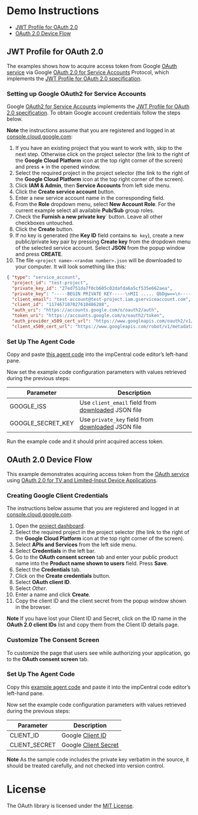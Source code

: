 # Demo Instructions #

* [JWT Profile for OAuth 2.0](#jwt-profile-for-oauth-20)
* [OAuth 2.0 Device Flow](#oauth-20-device-flow)

## JWT Profile for OAuth 2.0 ##

The examples shows how to acquire access token from Google [OAuth service](https://developers.google.com/identity/protocols/OAuth2) via Google [OAuth 2.0 for Service Accounts](https://developers.google.com/identity/protocols/OAuth2ServiceAccount) Protocol, which implements the [JWT Profile for OAuth 2.0 specification](https://tools.ietf.org/html/rfc7523).

### Setting up Google OAuth2 for Service Accounts ###

Google [OAuth2 for Service Accounts](https://developers.google.com/identity/protocols/OAuth2ServiceAccount) implements the [JWT Profile for OAuth 2.0 specification](https://tools.ietf.org/html/rfc7523). To obtain Google account credentials follow the steps below.

**Note** the instructions assume that you are registered and logged in at [console.cloud.google.com](https://console.cloud.google.com):

1. If you have an existing project that you want to work with, skip to the next step. Otherwise click on the project selector (the link to the right of the **Google Cloud Platform** icon at the top right corner of the screen) and press **+** in the opened window.
1. Select the required project in the project selector (the link to the right of the **Google Cloud Platform** icon at the top right corner of the screen).
1. Click **IAM & Admin**, then **Service Accounts** from left side menu.
1. Click the **Create service account** button.
1. Enter a new service account name in the corresponding field.
1. From the **Role** dropdown menu, select **New Account Role**. For the current example select all available **Pub/Sub** group roles.
1. Check the **Furnish a new private key**` button. Leave all other checkboxes untouched.
1. Click the **Create** button.
1. If no key is generated (the **Key ID** field contains `No key`), create a new public/private key pair
by pressing **Create key** from the dropdown menu of the selected service account. Select **JSON** from the popup window and press **CREATE**.
1. The file `<project name>-<random number>.json` will be downloaded to your computer. It will look something like this:

```json
{ "type": "service_account",
  "project_id": "test-project",
  "private_key_id": "27ed751da7f0cb605c02dafda6a5cf535e662aea",
  "private_key": "-----BEGIN PRIVATE KEY-----\nMII ..... QbDgw==\n-----END PRIVATEKEY-----\n",
  "client_email": "test-account@test-project.iam.gserviceaccount.com",
  "client_id": "117467107027610486288",
  "auth_uri": "https://accounts.google.com/o/oauth2/auth",
  "token_uri": "https://accounts.google.com/o/oauth2/token",
  "auth_provider_x509_cert_url": "https://www.googleapis.com/oauth2/v1/certs",
  "client_x509_cert_url": "https://www.googleapis.com/robot/v1/metadata/x509/test-account%40@test-project.iam.gserviceaccount.com" }
```

### Set Up The Agent Code ###

Copy and paste [this agent code](JWTProfile.agent.nut) into the impCentral code editor’s left-hand pane.

Now set the example code configuration parameters with values retrieved during the previous steps:

Parameter             | Description
--------------------- | -----------
GOOGLE_ISS            | Use `client_email` field from [downloaded](#setting-up-google-oauth2-for-service-accounts) JSON file
GOOGLE_SECRET_KEY     | Use `private_key` field from [downloaded](#setting-up-google-oauth2-for-service-accounts) JSON file

Run the example code and it should print acquired access token.

## OAuth 2.0 Device Flow ##

This example demonstrates acquiring access token from the [OAuth service](https://developers.google.com/identity/protocols/OAuth2) using [OAuth 2.0 for TV and Limited-Input Device Applications](https://developers.google.com/identity/protocols/OAuth2ForDevices).

### Creating Google Client Credentials ###

The instructions below assume that you are registered and logged in at [console.cloud.google.com](https://console.cloud.google.com).

1. Open the [project dashboard](https://console.cloud.google.com/projectselector/home/dashboard).
1. Select the required project in the project selector (the link to the right of the
**Google Cloud Platform** icon at the top right corner of the screen).
1. Select **APIs and Services** from the left side menu.
1. Select **Credentials** in the left bar.
1. Go to the **OAuth consent screen** tab and enter your public product name into
the **Product name shown to users** field. Press **Save**.
1. Select the **Credentials** tab.
1. Click on the **Create credentials** button.
1. Select **OAuth client ID**.
1. Select *Other*.
1. Enter a name and click **Create**.
1. Copy the client ID and the client secret from the popup window shown in the browser.

**Note** If you have lost your Client ID and Secret, click on the ID name in the **OAuth 2.0 client IDs**
list and copy them from the Client ID details page.

### Customize The Consent Screen ###

To customize the page that users see while authorizing your application, go to the **OAuth consent screen** tab.

### Set Up The Agent Code ###

Copy this [example agent code](DeviceFlow.agent.nut) and paste it into the impCentral code editor’s left-hand pane.

Now set the example code configuration parameters with values retrieved during the previous steps:

Parameter             | Description
----------------------| -----------
CLIENT_ID  			      | Google [Client ID](#creating-google-client-credentials)
CLIENT_SECRET         | Google [Client Secret](#creating-google-client-credentials)

**Note** As the sample code includes the private key verbatim in the source, it should be treated carefully, and not checked into version control.

# License #

The OAuth library is licensed under the [MIT License](../LICENSE).
